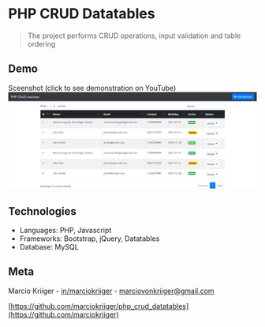 # PHP CRUD Datatables
> The project performs CRUD operations, input validation and table ordering

## Demo

Sceenshot (click to see demonstration on YouTube)
[![Project demonstration](images/php_crud_databases.png)](https://youtu.be/joVFPVTA1K0)

## Technologies

* Languages: PHP, Javascript
* Frameworks: Bootstrap, jQuery, Datatables
* Database: MySQL

## Meta

Marcio Kriiger - [in/marciokriiger](https://www.linkedin.com/in/marciokriiger/) - marciovonkriiger@gmail.com

[https://github.com/marciokriiger/php_crud_datatables](https://github.com/marciokriiger)